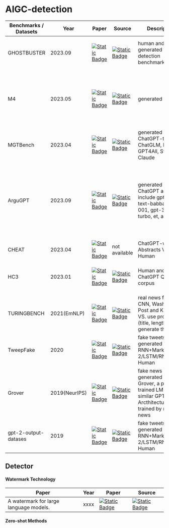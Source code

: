 # AIGC-detection

| Benchmarks / Datasets                                                        | Year     | Paper      | Source     | Description | Types | 
|------------------------------------------------------------------------------|----------|------------|------------|-------------|-------|
| GHOSTBUSTER                             | 2023.09  | [![Static Badge](https://img.shields.io/badge/paper-%23B31B1B?logo=arxiv&labelColor=grey)](https://arxiv.org/pdf/2305.15047)| [![Static Badge](https://img.shields.io/badge/code-black?logo=github)](https://github.com/vivek3141/ghostbuster)  | human and AI-generated text as detection benchmarks | student essays, creative writing, and news articles. |
| M4                                | 2023.05  | [![Static Badge](https://img.shields.io/badge/paper-%23B31B1B?logo=arxiv&labelColor=grey)](https://arxiv.org/pdf/2305.14902)| [![Static Badge](https://img.shields.io/badge/code-black?logo=github)](https://github.com/mbzuai-nlp/M4)  | generated by  |  news, social media, question-answering forums, educational, and even academic contexts. |
| MGTBench                                | 2023.04  | [![Static Badge](https://img.shields.io/badge/paper-%23B31B1B?logo=arxiv&labelColor=grey)](https://arxiv.org/abs/2303.14822)| [![Static Badge](https://img.shields.io/badge/code-black?logo=github)](https://github.com/xinleihe/MGTBench)  | generated by ChatGPT-turbo, ChatGLM, Dolly, GPT4All, StableLM, Claude | essay, Reuters, Writing Prompt |
| ArguGPT                                 | 2023.09  | [![Static Badge](https://img.shields.io/badge/paper-%23B31B1B?logo=arxiv&labelColor=grey)](https://arxiv.org/pdf/2304.07666)| [![Static Badge](https://img.shields.io/badge/code-black?logo=github)](https://github.com/huhailinguist/ArguGPT) | generated by ChatGPT api include gpt2-xl, text-babbage-001, gpt-3.5-turbo, et, al. | WECC( Written English Corpus of  Chinese Learners), TOEFL writing tasks, GRE writing tasks, and OOD( out-ofdistribution) |
| CHEAT                                   | 2023.04  | [![Static Badge](https://img.shields.io/badge/paper-%23B31B1B?logo=arxiv&labelColor=grey)](https://arxiv.org/abs/2304.12008)| not available | ChatGPT-writtEn Abstracts VS. Human | generate, polish, mix |
| HC3                                     | 2023.01  | [![Static Badge](https://img.shields.io/badge/paper-%23B31B1B?logo=arxiv&labelColor=grey)](https://arxiv.org/abs/2301.07597)| [![Static Badge](https://img.shields.io/badge/code-black?logo=github)](https://github.com/Hello-SimpleAI/chatgpt-comparison-detection) | Human and ChatGPT QA corpus | reddit_eli5, open_qa, wiki_csai, medicine, finance |
| TURINGBENCH                             | 2021(EmNLP) | [![Static Badge](https://img.shields.io/badge/paper-%23B31B1B?logo=arxiv&labelColor=grey)](https://aclanthology.org/2021.findings-emnlp.172/)| [![Static Badge](https://img.shields.io/badge/code-black?logo=github)](https://turingbench.ist.psu.edu/) | real news from CNN, Washington Post and Kaggle VS. use prompt (title, length) to generate the news | news |
| TweepFake                               | 2020  | [![Static Badge](https://img.shields.io/badge/paper-%23B31B1B?logo=arxiv&labelColor=grey)](https://arxiv.org/abs/2008.00036)| [![Static Badge](https://img.shields.io/badge/code-black?logo=github)](https://github.com/tizfa/tweepfake_deepfake_text_detection) | fake tweets generated by RNN+Markov/GPT-2/LSTM/RNN VS. Human | Tweep |
| Grover                                  | 2019(NeurIPS)  | [![Static Badge](https://img.shields.io/badge/paper-%23B31B1B?logo=arxiv&labelColor=grey)](https://arxiv.org/abs/1905.12616)| [![Static Badge](https://img.shields.io/badge/code-black?logo=github)](https://github.com/rowanz/grover) | fake news generated by Grover, a pre-trained LM with similar GPT-2 Arcthitecture  trained by real-news  | news |
| gpt-2-output-datases                    | 2019  | [![Static Badge](https://img.shields.io/badge/paper-%23B31B1B?logo=arxiv&labelColor=grey)](https://openai.com/research/gpt-2-1-5b-release)| [![Static Badge](https://img.shields.io/badge/code-black?logo=github)](https://github.com/openai/gpt-2-output-dataset) | fake tweets generated by RNN+Markov/GPT-2/LSTM/RNN VS. Human | Anything |

## Detector

#### Watermark Technology

| Paper                      |      Year     |      Paper           |     Source           |
|----------------------------|---------------|----------------------|----------------------|
| A watermark for large language models.  |  xxxx   | [![Static Badge](https://img.shields.io/badge/paper-%23B31B1B?logo=arxiv&labelColor=grey)](https://arxiv.org/abs/2301.10226) | [![Static Badge](https://img.shields.io/badge/code-black?logo=github)](https://github.com/jwkirchenbauer/lm-watermarking)  |                                                                                                          |

#### Zero-shot Methods

